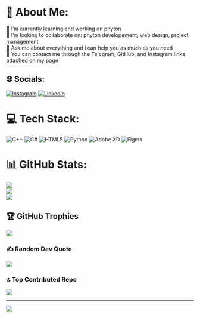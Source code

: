 # 💫 About Me:
🐍 I’m currently learning and working on phyton<br>🧠 I’m looking to collaborate on: phyton developement, web design, project management<br>📖 Ask me about everything and i can help you as much as you need<br>🔗 You can contact me through the Telegram, GitHub, and Instagram links attached on my page


## 🌐 Socials:
[![Instagram](https://img.shields.io/badge/Instagram-%23E4405F.svg?logo=Instagram&logoColor=white)](https://instagram.com/https://instagram.com/mahdieh_mo) [![LinkedIn](https://img.shields.io/badge/LinkedIn-%230077B5.svg?logo=linkedin&logoColor=white)](https://linkedin.com/in/https://www.linkedin.com/in/mahdieh-mokhtari-60836b279) 

# 💻 Tech Stack:
![C++](https://img.shields.io/badge/c++-%2300599C.svg?style=for-the-badge&logo=c%2B%2B&logoColor=white) ![C#](https://img.shields.io/badge/c%23-%23239120.svg?style=for-the-badge&logo=csharp&logoColor=white) ![HTML5](https://img.shields.io/badge/html5-%23E34F26.svg?style=for-the-badge&logo=html5&logoColor=white) ![Python](https://img.shields.io/badge/python-3670A0?style=for-the-badge&logo=python&logoColor=ffdd54) ![Adobe XD](https://img.shields.io/badge/Adobe%20XD-470137?style=for-the-badge&logo=Adobe%20XD&logoColor=#FF61F6) ![Figma](https://img.shields.io/badge/figma-%23F24E1E.svg?style=for-the-badge&logo=figma&logoColor=white)
# 📊 GitHub Stats:
![](https://github-readme-stats.vercel.app/api?username=MahdieMokhtari&theme=dark&hide_border=false&include_all_commits=false&count_private=false)<br/>
![](https://nirzak-streak-stats.vercel.app/?user=MahdieMokhtari&theme=dark&hide_border=false)<br/>
![](https://github-readme-stats.vercel.app/api/top-langs/?username=MahdieMokhtari&theme=dark&hide_border=false&include_all_commits=false&count_private=false&layout=compact)

## 🏆 GitHub Trophies
![](https://github-profile-trophy.vercel.app/?username=MahdieMokhtari&theme=radical&no-frame=false&no-bg=false&margin-w=4)

### ✍️ Random Dev Quote
![](https://quotes-github-readme.vercel.app/api?type=vetical&theme=radical)

### 🔝 Top Contributed Repo
![](https://github-contributor-stats.vercel.app/api?username=MahdieMokhtari&limit=5&theme=dark&combine_all_yearly_contributions=true)

---
[![](https://visitcount.itsvg.in/api?id=MahdieMokhtari&icon=0&color=0)](https://visitcount.itsvg.in)

